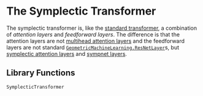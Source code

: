 # The Symplectic Transformer

The symplectic transformer is, like the [standard transformer](@ref "Standard Transformer"), a combination of *attention layers* and *feedforward layers*. The difference is that the attention layers are not [multihead attention layers](@ref "Multihead Attention") and the feedforward layers are not standard [`GeometricMachineLearning.ResNetLayer`](@ref)s, but [symplectic attention layers](@ref "Symplectic Attention") and [sympnet layers](@ref "SympNet Layers").

## Library Functions 

```@docs
SymplecticTransformer
```